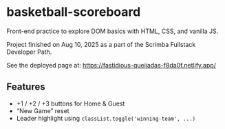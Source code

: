 # basketball-scoreboard

Front-end practice to explore DOM basics with HTML, CSS, and vanilla JS.

Project finished on Aug 10, 2025 as a part of the Scrimba Fullstack Developer Path.

See the deployed page at: https://fastidious-queijadas-f8da0f.netlify.app/

## Features
- +1 / +2 / +3 buttons for Home & Guest
- “New Game” reset
- Leader highlight using `classList.toggle('winning-team', ...)`
